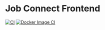# Job Connect Frontend

[![CI](https://github.com/zit-software/job-connect-frontend/actions/workflows/commitlint.yml/badge.svg)](https://github.com/zit-software/job-connect-frontend/actions/workflows/commitlint.yml)
[![Docker Image CI](https://github.com/zit-software/job-connect-frontend/actions/workflows/docker-image.yml/badge.svg)](https://github.com/zit-software/job-connect-frontend/actions/workflows/docker-image.yml)
